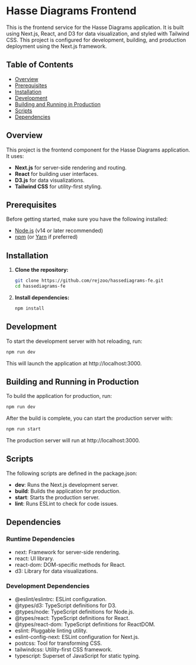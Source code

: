 # Hasse Diagrams Frontend

This is the frontend service for the Hasse Diagrams application. It is built using Next.js, React, and D3 for data visualization, and styled with Tailwind CSS. This project is configured for development, building, and production deployment using the Next.js framework.

## Table of Contents

- [Overview](#overview)
- [Prerequisites](#prerequisites)
- [Installation](#installation)
- [Development](#development)
- [Building and Running in Production](#building-and-running-in-production)
- [Scripts](#scripts)
- [Dependencies](#dependencies)

## Overview

This project is the frontend component for the Hasse Diagrams application. It uses:
- **Next.js** for server-side rendering and routing.
- **React** for building user interfaces.
- **D3.js** for data visualizations.
- **Tailwind CSS** for utility-first styling.

## Prerequisites

Before getting started, make sure you have the following installed:
- [Node.js](https://nodejs.org/) (v14 or later recommended)
- [npm](https://www.npmjs.com/) (or [Yarn](https://yarnpkg.com/) if preferred)

## Installation

1. **Clone the repository:**
   ```bash
   git clone https://github.com/rejzoo/hassediagrams-fe.git
   cd hassediagrams-fe

2. **Install dependencies:**
   ```bash
   npm install
## Development
To start the development server with hot reloading, run:

```bash
npm run dev
```

This will launch the application at http://localhost:3000.

## Building and Running in Production
To build the application for production, run:

```bash
npm run dev
```


After the build is complete, you can start the production server with:

```bash
npm run start
```

The production server will run at http://localhost:3000.

## Scripts
The following scripts are defined in the package.json:
- **dev**: Runs the Next.js development server.
- **build**: Builds the application for production.
- **start**: Starts the production server.
- **lint**: Runs ESLint to check for code issues.

## Dependencies
### Runtime Dependencies
- next: Framework for server-side rendering.
- react: UI library.
- react-dom: DOM-specific methods for React.
- d3: Library for data visualizations.

### Development Dependencies
- @eslint/eslintrc: ESLint configuration.
- @types/d3: TypeScript definitions for D3.
- @types/node: TypeScript definitions for Node.js.
- @types/react: TypeScript definitions for React.
- @types/react-dom: TypeScript definitions for ReactDOM.
- eslint: Pluggable linting utility.
- eslint-config-next: ESLint configuration for Next.js.
- postcss: Tool for transforming CSS.
- tailwindcss: Utility-first CSS framework.
- typescript: Superset of JavaScript for static typing.